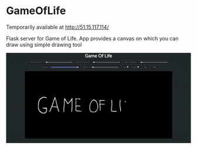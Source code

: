 # GameOfLife

Temporarily available at http://51.15.117.114/ 

Flask server for Game of Life. App provides a canvas on which you can draw using simple drawing tool

![](rdm/preview.gif)
